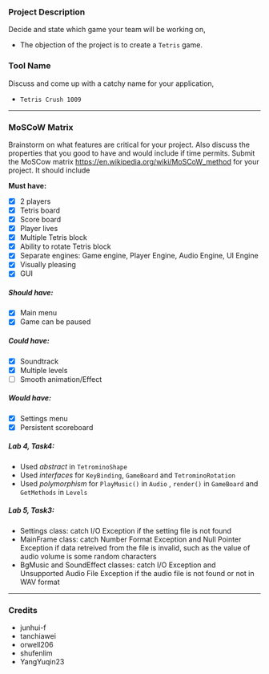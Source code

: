 ### Project Description 
Decide and state which game your team will be working on,
- The objection of the project is to create a `Tetris` game.

### Tool Name
Discuss and come up with a catchy name for your application,
- `Tetris Crush 1009`
-----
### MoSCoW Matrix
Brainstorm on what features are critical for your project. Also discuss the properties that you good to have and would include if time permits. Submit the MoSCow matrix https://en.wikipedia.org/wiki/MoSCoW_method for your project. It should include

**Must have:**
- [x] 2 players
- [x] Tetris board
- [x] Score board 
- [x] Player lives
- [x] Multiple Tetris block 
- [x] Ability to rotate Tetris block
- [x] Separate engines: Game engine, Player Engine, Audio Engine, UI Engine
- [x] Visually pleasing
- [x] GUI 

##### Should have:
- [x] Main menu
- [x] Game can be paused

##### Could have:
- [x] Soundtrack
- [x] Multiple levels
- [ ] Smooth animation/Effect

##### Would have:
- [x] Settings menu
- [x] Persistent scoreboard

##### Lab 4, Task4:
- Used *abstract* in `TetrominoShape`
- Used *interfaces* for `KeyBinding`, `GameBoard` and `TetrominoRotation`
- Used *polymorphism* for `PlayMusic()` in `Audio` , `render()` in `GameBoard` and `GetMethods` in `Levels`

##### Lab 5, Task3:
- Settings class: catch I/O Exception if the setting file is not found
- MainFrame class: catch Number Format Exception and Null Pointer Exception if data retreived from the file is invalid, such as the value of audio volume is some random characters
- BgMusic and SoundEffect classes: catch I/O Exception and Unsupported Audio File Exception if the audio file is not found or not in WAV format

-----
### Credits 
- junhui-f
- tanchiawei
- orwell206
- shufenlim
- YangYuqin23
